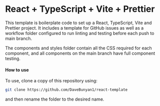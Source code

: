 # React + TypeScript + Vite + Prettier

This template is boilerplate code to set up a React, TypeScript, Vite and Prettier project. It includes a template for GitHub issues as well as a workflow folder configured to run linting and testing before each push to main branch.

The components and styles folder contain all the CSS required for each component, and all components on the main branch have full component testing.

#### How to use

To use, clone a copy of this repository using:

```bash
git clone https://github.com/DaveBunyan1/react-template
```

and then rename the folder to the desired name.
